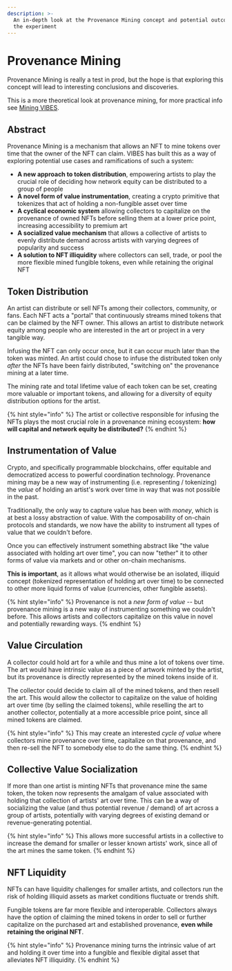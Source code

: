 ```yaml
---
description: >-
  An in-depth look at the Provenance Mining concept and potential outcomes from
  the experiment
---
```


# Provenance Mining

Provenance Mining is really a test in prod, but the hope is that exploring this concept will lead to interesting conclusions and discoveries. 

This is a more theoretical look at provenance mining, for more practical info see [Mining VIBES](./).

## Abstract

Provenance Mining is a mechanism that allows an NFT to mine tokens over time that the owner of the NFT can claim. VIBES has built this as a way of exploring potential use cases and ramifications of such a system:

* **A new approach to token distribution**, empowering artists to play the crucial role of deciding how network equity can be distributed to a group of people
* **A novel form of value instrumentation**, creating a crypto primitive that tokenizes that act of holding a non-fungible asset over time
* **A cyclical economic system** allowing collectors to capitalize on the provenance of owned NFTs before selling them at a lower price point, increasing accessibility to premium art
* **A socialized value mechanism** that allows a collective of artists to evenly distribute demand across artists with varying degrees of popularity and success
* **A solution to NFT illiquidity** where collectors can sell, trade, or pool the more flexible mined fungible tokens, even while retaining the original NFT

## Token Distribution

An artist can distribute or sell NFTs among their collectors, community, or fans. Each NFT acts a "portal" that continuously streams mined tokens that can be claimed by the NFT owner. This allows an artist to distribute network equity among people who are interested in the art or project in a very tangible way.

Infusing the NFT can only occur once, but it can occur much later than the token was minted. An artist could chose to infuse the distributed token only _after_ the NFTs have been fairly distributed, "switching on" the provenance mining at a later time. 

The mining rate and total lifetime value of each token can be set, creating more valuable or important tokens, and allowing for a diversity of equity distribution options for the artist.

{% hint style="info" %}
The artist or collective responsible for infusing the NFTs plays the most crucial role in a provenance mining ecosystem: **how will capital and network equity be distributed?**
{% endhint %}

## Instrumentation of Value

Crypto, and specifically programmable blockchains, offer equitable and democratized access to powerful coordination technology. Provenance mining may be a new way of instrumenting \(i.e. representing / tokenizing\) the _value_ of holding an artist's work over time in way that was not possible in the past. 

Traditionally, the only way to capture value has been with _money_, which is at best a lossy abstraction of value. With the composability of on-chain protocols and standards, we now have the ability to instrument all types of value that we couldn't before. 

Once you can effectively instrument something abstract like "the value associated with holding art over time", you can now "tether" it to other forms of value via markets and or other on-chain mechanisms. 

**This is important**, as it allows what would otherwise be an isolated, illiquid concept \(tokenized representation of holding art over time\) to be connected to other more liquid forms of value \(currencies, other fungible assets\).

{% hint style="info" %}
Provenance is not a _new form of value_ -- but provenance mining is a new way of instrumenting something we couldn't before. This allows artists and collectors capitalize on this value in novel and potentially rewarding ways.
{% endhint %}

## Value Circulation

A collector could hold art for a while and thus mine a lot of tokens over time. The art would have intrinsic value as a piece of artwork minted by the artist, but its provenance is directly represented by the mined tokens inside of it. 

The collector could decide to claim all of the mined tokens, and then resell the art. This would allow the collector to capitalize on the value of holding art over time \(by selling the claimed tokens\), while reselling the art to another collector, potentially at a more accessible price point, since all mined tokens are claimed.

{% hint style="info" %}
This may create an interested _cycle of value_ where collectors mine provenance over time, capitalize on that provenance, and then re-sell the NFT to somebody else to do the same thing. 
{% endhint %}

## Collective Value Socialization

If more than one artist is minting NFTs that provenance mine the same token, the token now represents the amalgam of value associated with holding that collection of artists' art over time. This can be a way of socializing the value \(and thus potential revenue / demand\) of art across a group of artists, potentially with varying degrees of existing demand or revenue-generating potential.

{% hint style="info" %}
This allows more successful artists in a collective to increase the demand for smaller or lesser known artists' work, since all of the art mines the same token.
{% endhint %}

## NFT Liquidity

NFTs can have liquidity challenges for smaller artists, and collectors run the risk of holding illiquid assets as market conditions fluctuate or trends shift. 

Fungible tokens are far more flexible and interoperable. Collectors always have the option of claiming the mined tokens in order to sell or further capitalize on the purchased art and established provenance, **even while retaining the original NFT**.

{% hint style="info" %}
Provenance mining turns the intrinsic value of art and holding it over time into a fungible and flexible digital asset that alleviates NFT illiquidity.
{% endhint %}


